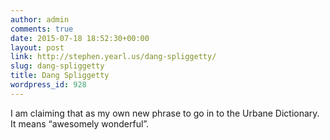 ```yaml
---
author: admin
comments: true
date: 2015-07-18 18:52:30+00:00
layout: post
link: http://stephen.yearl.us/dang-spliggetty/
slug: dang-spliggetty
title: Dang Spliggetty
wordpress_id: 928
---
```


I am claiming that as my own new phrase to go in to the Urbane Dictionary.  It means “awesomely wonderful”.
